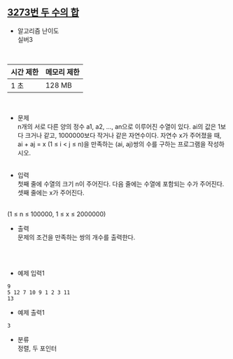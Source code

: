 ## [3273번 두 수의 합](https://www.acmicpc.net/problem/3273)
* 알고리즘 난이도<br/>
실버3
<br/>

|시간 제한|메모리 제한|
|------|------|
|1 초|128 MB|
<br/>

* 문제<br/>
n개의 서로 다른 양의 정수 a1, a2, ..., an으로 이루어진 수열이 있다. ai의 값은 1보다 크거나 같고, 1000000보다 작거나 같은 자연수이다. 자연수 x가 주어졌을 때, ai + aj = x (1 ≤ i < j ≤ n)을 만족하는 (ai, aj)쌍의 수를 구하는 프로그램을 작성하시오.
<br/><br/>

* 입력<br/>
첫째 줄에 수열의 크기 n이 주어진다. 다음 줄에는 수열에 포함되는 수가 주어진다. 셋째 줄에는 x가 주어진다. 
<br/>
(1 ≤ n ≤ 100000, 1 ≤ x ≤ 2000000)<br/>

* 출력<br/>
문제의 조건을 만족하는 쌍의 개수를 출력한다.

<br/><br/>

* 예제 입력1<br/>
```
9
5 12 7 10 9 1 2 3 11
13
```
* 예제 출력1
```
3
```

* 분류</br>
 정렬, 두 포인터